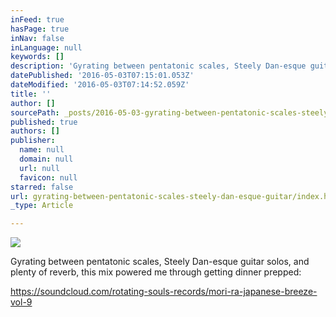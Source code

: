 ```yaml
---
inFeed: true
hasPage: true
inNav: false
inLanguage: null
keywords: []
description: 'Gyrating between pentatonic scales, Steely Dan-esque guitar solos, and plenty of reverb, this mix powered me through getting dinner prepped:'
datePublished: '2016-05-03T07:15:01.053Z'
dateModified: '2016-05-03T07:14:52.059Z'
title: ''
author: []
sourcePath: _posts/2016-05-03-gyrating-between-pentatonic-scales-steely-dan-esque-guitar.md
published: true
authors: []
publisher:
  name: null
  domain: null
  url: null
  favicon: null
starred: false
url: gyrating-between-pentatonic-scales-steely-dan-esque-guitar/index.html
_type: Article

---
```

![](https://the-grid-user-content.s3-us-west-2.amazonaws.com/9a666d18-7558-4a41-844b-23132b312426.jpg)

Gyrating between pentatonic scales, Steely Dan-esque guitar solos, and plenty of reverb, this mix powered me through getting dinner prepped:

https://soundcloud.com/rotating-souls-records/mori-ra-japanese-breeze-vol-9